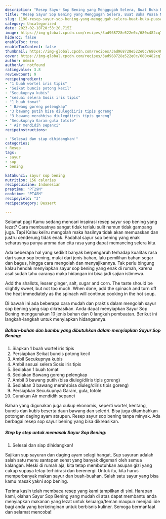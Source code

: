 ```yaml
---
description: "Resep Sayur Sop Bening yang Menggugah Selera, Buat Buka Puasa Menggugah Selera"
title: "Resep Sayur Sop Bening yang Menggugah Selera, Buat Buka Puasa Menggugah Selera"
slug: 1190-resep-sayur-sop-bening-yang-menggugah-selera-buat-buka-puasa-menggugah-selera
category: Uncategorized
date: 2023-02-18T20:53:20.715Z
image: https://img-global.cpcdn.com/recipes/3ad968728e522e0c/680x482cq70/sayur-sop-bening-foto-resep-utama.jpg
hideToc: false
enableToc: true
enableTocContent: false
thumbnail: https://img-global.cpcdn.com/recipes/3ad968728e522e0c/680x482cq70/sayur-sop-bening-foto-resep-utama.jpg
cover: https://img-global.cpcdn.com/recipes/3ad968728e522e0c/680x482cq70/sayur-sop-bening-foto-resep-utama.jpg
author: Admin
authorAv: notfound
ratingvalue: 3.8
reviewcount: 9
recipeingredient:
- "1 buah wortel iris tipis"
- "Seikat buncis potong kecil"
- "Secukupnya kubis"
- "sesuai selera Sosis iris tipis"
- "1 buah tomat"
- " Bawang goreng pelengkap"
- "3 bawang putih bisa diulegdiiris tipis goreng"
- "3 bawang merahbisa diulegdiiris tipis goreng"
- "Secukupnya Garam gula totole"
- " Air mendidih sepanci"
recipeinstructions:

- "Selesai dan siap dihidangkan!"
categories:
- Resep
tags:
- sayur
- sop
- bening

katakunci: sayur sop bening 
nutrition: 156 calories
recipecuisine: Indonesian
preptime: "PT29M"
cooktime: "PT48M"
recipeyield: "3"
recipecategory: Dessert

---
```



Selamat pagi Kamu sedang mencari inspirasi resep sayur sop bening yang lezat? Cara membuatnya sangat tidak terlalu sulit namun tidak gampang juga. Tapi Kalau keliru mengolah maka hasilnya tidak akan memuaskan dan justru cenderung tidak enak. Padahal sayur sop bening yang enak seharusnya punya aroma dan cita rasa yang dapat memancing selera kita.


Ada beberapa hal yang sedikit banyak berpengaruh terhadap kualitas rasa dari sayur sop bening, mulai dari jenis bahan, lalu pemilihan bahan segar dan bagus, hingga cara mengolah dan menyajikannya. Tak perlu bingung kalau hendak menyiapkan sayur sop bening yang enak di rumah, karena asal sudah tahu caranya maka hidangan ini bisa jadi sajian istimewa.

Add the shallots, lesser ginger, salt, sugar and corn. The taste should be slightly sweet, but not too much. When done, add the spinach and turn off the heat immediately as the spinach will continue cooking in the hot soup.


Di bawah ini ada beberapa cara mudah dan praktis dalam mengolah sayur sop bening yang siap dikreasikan. Anda dapat menyiapkan Sayur Sop Bening menggunakan 10 jenis bahan dan 0 langkah pembuatan. Berikut ini langkah-langkah untuk menyiapkan hidangannya.

<!--inarticleads1-->

##### Bahan-bahan dan bumbu yang dibutuhkan dalam menyiapkan Sayur Sop Bening:

1. Siapkan 1 buah wortel iris tipis
1. Persiapkan Seikat buncis potong kecil
1. Ambil Secukupnya kubis
1. Ambil sesuai selera Sosis iris tipis
1. Sediakan 1 buah tomat
1. Sediakan  Bawang goreng pelengkap
1. Ambil 3 bawang putih (bisa diuleg/diiris tipis goreng)
1. Sediakan 3 bawang merah(bisa diuleg/diiris tipis goreng)
1. Persiapkan Secukupnya Garam, gula, totole
1. Gunakan  Air mendidih sepanci


Bahan yang digunakan juga cukup ekonomis, seperti wortel, kentang, buncis dan kubis beserta daun bawang dan seledri. Bisa juga ditambahkan potongan daging ayam ataupun. Resep sayur sop bening tanpa minyak. Ada berbagai resep sop sayur bening yang bisa dikreasikan. 

<!--inarticleads2-->

##### Step by step untuk memasak Sayur Sop Bening:


1. Selesai dan siap dihidangkan!

Sajikan sup sayuran dan daging ayam selagi hangat. Sup sayuran adalah salah satu menu santapan sehat yang banyak digemari oleh semua kalangan. Meski di rumah aja, kita tetap membutuhkan asupan gizi yang cukup supaya tetap terhidrasi dan berenergi. Untuk itu, kita harus memperbanyak makan sayur dan buah-buahan. Salah satu sayur yang bisa kamu masak yakni sop bening. 

Terima kasih telah membaca resep yang kami tampilkan di sini. Harapan kami, olahan Sayur Sop Bening yang mudah di atas dapat membantu anda menyiapkan makanan yang lezat untuk keluarga/teman maupun menjadi ide bagi anda yang berkeinginan untuk berbisnis kuliner. Semoga bermanfaat dan selamat mencoba!
